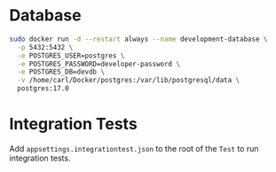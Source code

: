 # Database
```bash
sudo docker run -d --restart always --name development-database \
  -p 5432:5432 \
  -e POSTGRES_USER=postgres \
  -e POSTGRES_PASSWORD=developer-password \
  -e POSTGRES_DB=devdb \
  -v /home/carl/Docker/postgres:/var/lib/postgresql/data \
  postgres:17.0
```

# Integration Tests
Add ```appsettings.integrationtest.json``` to the root of the ```Test``` to run integration tests.